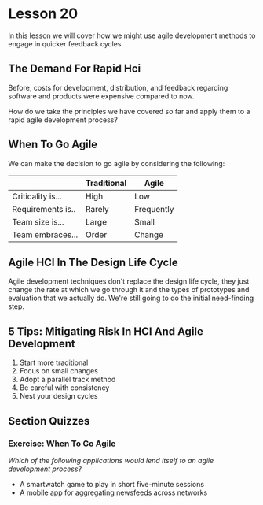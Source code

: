 # Lesson 20

In this lesson we will cover how we might use agile development methods to engage in quicker feedback cycles.

## The Demand For Rapid Hci

Before, costs for development, distribution, and feedback regarding software and products were expensive compared to now.

How do we take the principles we have covered so far and apply them to a rapid agile development process?

## When To Go Agile

We can make the decision to go agile by considering the following:

|                   | Traditional | Agile      |
| ----------------- | ----------- | ---------- |
| Criticality is... | High        | Low        |
| Requirements is.. | Rarely      | Frequently |
| Team size is...   | Large       | Small      |
| Team embraces...  | Order       | Change     |

## Agile HCI In The Design Life Cycle

Agile development techniques don't replace the design life cycle, they just change the rate at which we go through it and the types of prototypes and evaluation that we actually do. We're still going to do the initial need-finding step.

## 5 Tips: Mitigating Risk In HCI And Agile Development

1. Start more traditional
2. Focus on small changes
3. Adopt a parallel track method
4. Be careful with consistency
5. Nest your design cycles

## Section Quizzes

### Exercise: When To Go Agile

_Which of the following applications would lend itself to an agile development process_?

- A smartwatch game to play in short five-minute sessions
- A mobile app for aggregating newsfeeds across networks
